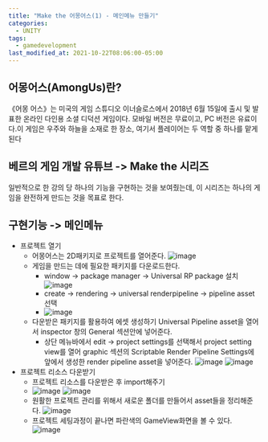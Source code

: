 ```yaml
---
title: "Make the 어몽어스(1) - 메인메뉴 만들기"
categories:
  - UNITY
tags:
  - gamedevelopment
last_modified_at: 2021-10-22T08:06:00-05:00
---
```


## 어몽어스(AmongUs)란?

《어몽 어스》는 미국의 게임 스튜디오 이너슬로스에서 2018년 6월 15일에 출시 및 발표한 온라인 다인용 소셜 디덕션 게임이다. 모바일 버전은 무료이고, PC 버전은 유료이다.이 게임은 우주와 하늘을 소재로 한 장소, 여기서 플레이어는 두 역할 중 하나를 맡게 된다

## 베르의 게임 개발 유튜브 -> Make the 시리즈

일반적으로 한 강의 당 하나의 기능을 구현하는 것을 보여줬는데, 이 시리즈는 하나의 게임을 완전하게 만드는 것을 목표로 한다.

## 구현기능 -> 메인메뉴

- 프로젝트 열기
  - 어몽어스는 2D패키지로 프로젝트를 열어준다.
    ![image](https://user-images.githubusercontent.com/69496570/138539694-863e4d0e-3435-41ad-8c4f-b79f600cb82f.png)
  - 게임을 만드는 데에 필요한 패키지를 다운로드한다.
    - window -> package manager -> Universal RP package 설치
      ![image](https://user-images.githubusercontent.com/69496570/138539876-88a1f1d4-1561-40f5-b757-7743e06cda25.png)
    - create -> rendering -> universal renderpipeline -> pipeline asset 선택
    - ![image](https://user-images.githubusercontent.com/69496570/138540019-ba43b6ea-ed4a-4495-9406-28ad56f78cee.png)
  - 다운받은 패키지를 활용하여 에셋 생성하기
    Universal Pipeline asset을 열어서 inspector 창의 General 섹션안에 넣어준다.
    - 상단 메뉴바에서 edit -> project settings를 선택해서 project setting view를 열어 graphic 섹션의 Scriptable Render Pipeline Settings에 앞에서 생성한 render pipeline asset을 넣어준다.
      ![image](https://user-images.githubusercontent.com/69496570/138540138-bf5658dc-5568-408b-800c-822ac09727bf.png)
      ![image](https://user-images.githubusercontent.com/69496570/138540164-3b111b87-b30f-4bd6-b2ef-50861b693052.png)
- 프로젝트 리소스 다운받기
  - 프로젝트 리소스를 다운받은 후 import해주기
  - ![image](https://user-images.githubusercontent.com/69496570/138540200-8918d042-bf05-4fd2-9be3-5d33d0a21f21.png)
    ![image](https://user-images.githubusercontent.com/69496570/138540235-df932253-5efb-4552-8b38-453cc7929847.png)
  - 원활한 프로젝트 관리를 위해서 새로운 폴더를 만들어서 asset들을 정리해준다.
    ![image](https://user-images.githubusercontent.com/69496570/138540302-2312d17f-c0ed-4232-809d-0847b06461c1.png)
  - 프로젝트 세팅과정이 끝나면 파란색의 GameView화면을 볼 수 있다.
    ![image](https://user-images.githubusercontent.com/69496570/138540366-8059d6f0-1451-4956-949d-319ccf5410d2.png)
